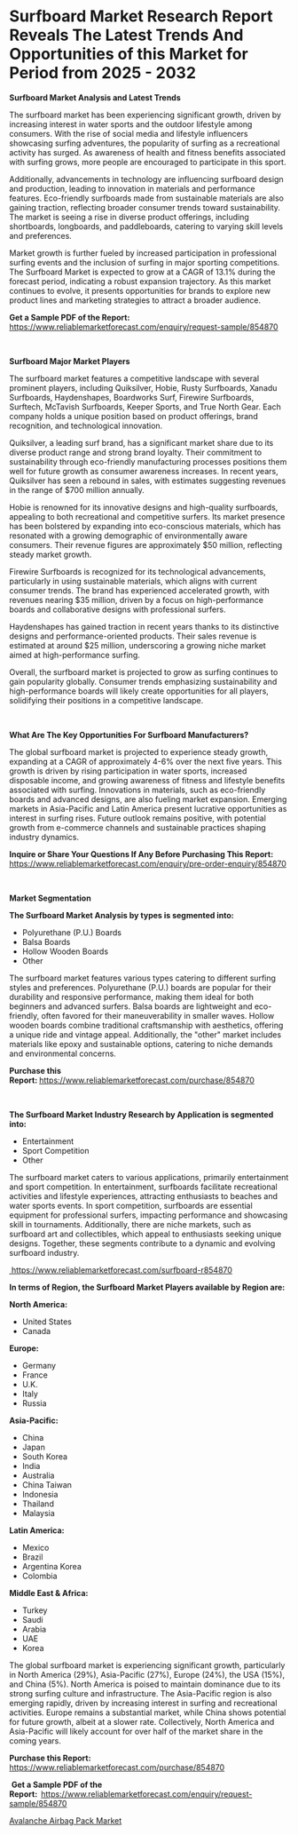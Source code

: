 <p><h1>Surfboard Market Research Report Reveals The Latest Trends And Opportunities of this Market for Period from 2025 - 2032</h1></p><p><strong>Surfboard Market Analysis and Latest Trends</strong></p>
<p><p>The surfboard market has been experiencing significant growth, driven by increasing interest in water sports and the outdoor lifestyle among consumers. With the rise of social media and lifestyle influencers showcasing surfing adventures, the popularity of surfing as a recreational activity has surged. As awareness of health and fitness benefits associated with surfing grows, more people are encouraged to participate in this sport.</p><p>Additionally, advancements in technology are influencing surfboard design and production, leading to innovation in materials and performance features. Eco-friendly surfboards made from sustainable materials are also gaining traction, reflecting broader consumer trends toward sustainability. The market is seeing a rise in diverse product offerings, including shortboards, longboards, and paddleboards, catering to varying skill levels and preferences.</p><p>Market growth is further fueled by increased participation in professional surfing events and the inclusion of surfing in major sporting competitions. The Surfboard Market is expected to grow at a CAGR of 13.1% during the forecast period, indicating a robust expansion trajectory. As this market continues to evolve, it presents opportunities for brands to explore new product lines and marketing strategies to attract a broader audience.</p></p>
<p><strong>Get a Sample PDF of the Report:&nbsp;</strong> <a href="https://www.reliablemarketforecast.com/enquiry/request-sample/854870?utm_campaign=1899&utm_medium=2&utm_source=Github&utm_content=ia&utm_term=06022025&utm_id=surfboard">https://www.reliablemarketforecast.com/enquiry/request-sample/854870</a></p>
<p>&nbsp;</p>
<p><strong>Surfboard Major Market Players</strong></p>
<p><p>The surfboard market features a competitive landscape with several prominent players, including Quiksilver, Hobie, Rusty Surfboards, Xanadu Surfboards, Haydenshapes, Boardworks Surf, Firewire Surfboards, Surftech, McTavish Surfboards, Keeper Sports, and True North Gear. Each company holds a unique position based on product offerings, brand recognition, and technological innovation.</p><p>Quiksilver, a leading surf brand, has a significant market share due to its diverse product range and strong brand loyalty. Their commitment to sustainability through eco-friendly manufacturing processes positions them well for future growth as consumer awareness increases. In recent years, Quiksilver has seen a rebound in sales, with estimates suggesting revenues in the range of $700 million annually.</p><p>Hobie is renowned for its innovative designs and high-quality surfboards, appealing to both recreational and competitive surfers. Its market presence has been bolstered by expanding into eco-conscious materials, which has resonated with a growing demographic of environmentally aware consumers. Their revenue figures are approximately $50 million, reflecting steady market growth.</p><p>Firewire Surfboards is recognized for its technological advancements, particularly in using sustainable materials, which aligns with current consumer trends. The brand has experienced accelerated growth, with revenues nearing $35 million, driven by a focus on high-performance boards and collaborative designs with professional surfers.</p><p>Haydenshapes has gained traction in recent years thanks to its distinctive designs and performance-oriented products. Their sales revenue is estimated at around $25 million, underscoring a growing niche market aimed at high-performance surfing.</p><p>Overall, the surfboard market is projected to grow as surfing continues to gain popularity globally. Consumer trends emphasizing sustainability and high-performance boards will likely create opportunities for all players, solidifying their positions in a competitive landscape.</p></p>
<p>&nbsp;</p>
<p><strong>What Are The Key Opportunities For Surfboard Manufacturers?</strong></p>
<p><p>The global surfboard market is projected to experience steady growth, expanding at a CAGR of approximately 4-6% over the next five years. This growth is driven by rising participation in water sports, increased disposable income, and growing awareness of fitness and lifestyle benefits associated with surfing. Innovations in materials, such as eco-friendly boards and advanced designs, are also fueling market expansion. Emerging markets in Asia-Pacific and Latin America present lucrative opportunities as interest in surfing rises. Future outlook remains positive, with potential growth from e-commerce channels and sustainable practices shaping industry dynamics.</p></p>
<p><strong>Inquire or Share Your Questions If Any Before Purchasing This Report:</strong> <a href="https://www.reliablemarketforecast.com/enquiry/pre-order-enquiry/854870?utm_campaign=1899&utm_medium=2&utm_source=Github&utm_content=ia&utm_term=06022025&utm_id=surfboard">https://www.reliablemarketforecast.com/enquiry/pre-order-enquiry/854870</a></p>
<p>&nbsp;</p>
<p><strong>Market Segmentation</strong></p>
<p><strong>The Surfboard Market Analysis by types is segmented into:</strong></p>
<p><ul><li>Polyurethane (P.U.) Boards</li><li>Balsa Boards</li><li>Hollow Wooden Boards</li><li>Other</li></ul></p>
<p><p>The surfboard market features various types catering to different surfing styles and preferences. Polyurethane (P.U.) boards are popular for their durability and responsive performance, making them ideal for both beginners and advanced surfers. Balsa boards are lightweight and eco-friendly, often favored for their maneuverability in smaller waves. Hollow wooden boards combine traditional craftsmanship with aesthetics, offering a unique ride and vintage appeal. Additionally, the "other" market includes materials like epoxy and sustainable options, catering to niche demands and environmental concerns.</p></p>
<p><strong>Purchase this Report:&nbsp;</strong><a href="https://www.reliablemarketforecast.com/purchase/854870?utm_campaign=1899&utm_medium=2&utm_source=Github&utm_content=ia&utm_term=06022025&utm_id=surfboard">https://www.reliablemarketforecast.com/purchase/854870</a></p>
<p>&nbsp;</p>
<p><strong>The Surfboard Market Industry Research by Application is segmented into:</strong></p>
<p><ul><li>Entertainment</li><li>Sport Competition</li><li>Other</li></ul></p>
<p><p>The surfboard market caters to various applications, primarily entertainment and sport competition. In entertainment, surfboards facilitate recreational activities and lifestyle experiences, attracting enthusiasts to beaches and water sports events. In sport competition, surfboards are essential equipment for professional surfers, impacting performance and showcasing skill in tournaments. Additionally, there are niche markets, such as surfboard art and collectibles, which appeal to enthusiasts seeking unique designs. Together, these segments contribute to a dynamic and evolving surfboard industry.</p></p>
<p><a href="https://www.reliablemarketforecast.com/surfboard-r854870?utm_campaign=1899&utm_medium=2&utm_source=Github&utm_content=ia&utm_term=06022025&utm_id=surfboard">&nbsp;https://www.reliablemarketforecast.com/surfboard-r854870</a></p>
<p><strong>In terms of Region, the Surfboard Market Players available by Region are:</strong></p>
<p>
    <p> <strong> North America: </strong>
        <ul>
            <li>United States</li>
            <li>Canada</li>
        </ul>
        </p> 
    <p> <strong> Europe: </strong>
        <ul>
            <li>Germany</li>
            <li>France</li>
            <li>U.K.</li>
            <li>Italy</li>
            <li>Russia</li>
        </ul>
        </p> 
    <p> <strong> Asia-Pacific: </strong>
        <ul>
            <li>China</li>
            <li>Japan</li>
            <li>South Korea</li>
            <li>India</li>
            <li>Australia</li>
            <li>China Taiwan</li>
            <li>Indonesia</li>
            <li>Thailand</li>
            <li>Malaysia</li>
        </ul>
        </p> 
    <p> <strong> Latin America: </strong>
        <ul>
            <li>Mexico</li>
            <li>Brazil</li>
            <li>Argentina Korea</li>
            <li>Colombia</li>
        </ul>
        </p> 
    <p> <strong> Middle East & Africa: </strong>
        <ul>
            <li>Turkey</li>
            <li>Saudi</li>
            <li>Arabia</li>
            <li>UAE</li>
            <li>Korea</li>
        </ul>
    </p>
    </p>
<p><p>The global surfboard market is experiencing significant growth, particularly in North America (29%), Asia-Pacific (27%), Europe (24%), the USA (15%), and China (5%). North America is poised to maintain dominance due to its strong surfing culture and infrastructure. The Asia-Pacific region is also emerging rapidly, driven by increasing interest in surfing and recreational activities. Europe remains a substantial market, while China shows potential for future growth, albeit at a slower rate. Collectively, North America and Asia-Pacific will likely account for over half of the market share in the coming years.</p></p>
<p><strong>Purchase this Report: </strong><a href="https://www.reliablemarketforecast.com/purchase/854870?utm_campaign=1899&utm_medium=2&utm_source=Github&utm_content=ia&utm_term=06022025&utm_id=surfboard">https://www.reliablemarketforecast.com/purchase/854870</a></p>
<p>&nbsp;<strong>Get a Sample PDF of the Report:&nbsp;&nbsp;</strong><a href="https://www.reliablemarketforecast.com/enquiry/request-sample/854870?utm_campaign=1899&utm_medium=2&utm_source=Github&utm_content=ia&utm_term=06022025&utm_id=surfboard">https://www.reliablemarketforecast.com/enquiry/request-sample/854870</a></p>
<p><strong></strong></p>
<p><p><a href="https://github.com/YashRP12/Market-Research-Report-List-7/blob/main/avalanche-airbag-pack-market.md?utm_campaign=1899&utm_medium=2&utm_source=Github&utm_content=ia&utm_term=06022025&utm_id=surfboard">Avalanche Airbag Pack Market</a></p></p>